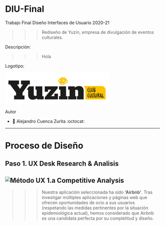 # DIU-Final
Trabajo Final Diseño Interfaces de Usuario 2020-21

>>> Rediseño de Yuzin, empresa de divulgación de eventos culturales.

Descripción: 

>>> Hola 

Logotipo: 

<img src="img/yuzin-logo.png" alt="Logotipo-Yuzin" style="zoom: 33%;" />

Autor
 * :bust_in_silhouette:   Alejandro Cuenca Zurita     :octocat:     

-----

# Proceso de Diseño 

## Paso 1. UX Desk Research & Analisis 

![Método UX](img/Competitive.png) 1.a Competitive Analysis
-----

>>> Nuestra aplicación seleccionada ha sido **‘Airbnb’**. Tras investigar múltiples aplicaciones y páginas web que ofrecen oportunidades de ocio a sus usuarios (respetando las medidas pertinentes por la situación epidemiológica actual), hemos considerado que Airbnb es una candidata perfecta por su completitud y diseño. 
>>>
